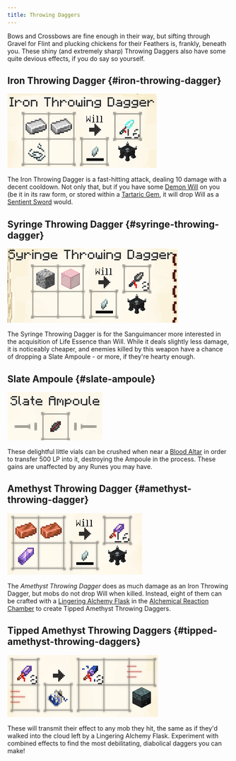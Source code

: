 ```yaml
---
title: Throwing Daggers
---
```


Bows and Crossbows are fine enough in their way, but sifting through Gravel for Flint and plucking chickens for their Feathers is, frankly, beneath you. These shiny (and extremely sharp) Throwing Daggers also have some quite devious effects, if you do say so yourself.


## Iron Throwing Dagger {#iron-throwing-dagger}

![Image](/img/DemonicItems/ThrowingDaggers/1.png)

The Iron Throwing Dagger is a fast-hitting attack, dealing 10 damage with a decent cooldown. Not only that, but if you have some [Demon Will](#demon-will) on you (be it in its raw form, or stored within a [Tartaric Gem](#tartaric-gems), it will drop Will as a [Sentient Sword](#sentient-sword) would.


## Syringe Throwing Dagger {#syringe-throwing-dagger}

![Image](/img/DemonicItems/ThrowingDaggers/2.png)

The Syringe Throwing Dagger is for the Sanguimancer more interested in the acquisition of Life Essence than Will. While it deals slightly less damage, it is noticeably cheaper, and  enemies killed by this weapon have a chance of dropping a Slate Ampoule - or more, if they're hearty enough.


## Slate Ampoule {#slate-ampoule}

![Image](/img/DemonicItems/ThrowingDaggers/3.png)

These delightful little vials can be crushed when near a [Blood Altar](#the-blood-altar) in order to transfer 500 LP into it, destroying the Ampoule in the process. These gains are unaffected by any Runes you may have.


## Amethyst Throwing Dagger {#amethyst-throwing-dagger}

![Image](/img/DemonicItems/ThrowingDaggers/4.png)

The _Amethyst Throwing Dagger_ does as much damage as an Iron Throwing Dagger, but mobs do not drop Will when killed. Instead, eight of them can be crafted with a [Lingering Alchemy Flask](#potion-crafting) in the [Alchemical Reaction Chamber](#alchemical-reaction-chamber) to create Tipped Amethyst Throwing Daggers.


## Tipped Amethyst Throwing Daggers {#tipped-amethyst-throwing-daggers}

![Image](/img/DemonicItems/ThrowingDaggers/5.png)

These will transmit their effect to any mob they hit, the same as if they'd walked into the cloud left by a Lingering Alchemy Flask. Experiment with combined effects to find the most debilitating, diabolical daggers you can make!

